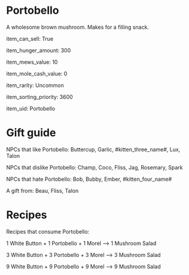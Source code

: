 # Portobello

A wholesome brown mushroom. Makes for a filling snack.

item_can_sell: True

item_hunger_amount: 300

item_mews_value: 10

item_mole_cash_value: 0

item_rarity: Uncommon

item_sorting_priority: 3600

item_uid: Portobello

# Gift guide

NPCs that like Portobello: Buttercup, Garlic, #kitten_three_name#, Lux, Talon

NPCs that dislike Portobello: Champ, Coco, Fliss, Jag, Rosemary, Spark

NPCs that hate Portobello: Bob, Bubby, Ember, #kitten_four_name#

A gift from: Beau, Fliss, Talon

# Recipes

Recipes that consume Portobello:

1 White Button + 1 Portobello + 1 Morel --> 1 Mushroom Salad

3 White Button + 3 Portobello + 3 Morel --> 3 Mushroom Salad

9 White Button + 9 Portobello + 9 Morel --> 9 Mushroom Salad